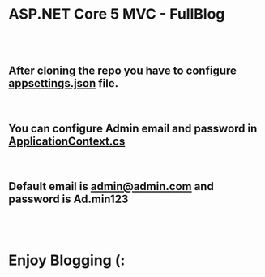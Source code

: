 #  ASP.NET Core 5 MVC - FullBlog 
<br> 
<br> 

## After cloning the repo you have to configure [appsettings.json](https://github.com/Ramin-Guliyev/FullBlog/blob/master/BlogApplication/appsettings.json) file.

<br> 

## You can configure Admin email and password in [ApplicationContext.cs](https://github.com/Ramin-Guliyev/FullBlog/blob/master/BlogApplication/Data/ApplicationContext.cs)

<br> 

## Default email is admin@admin.com and password is Ad.min123

<br> 
<br> 

# Enjoy Blogging (:
